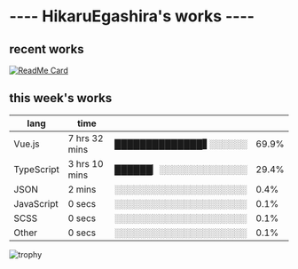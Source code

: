 # ---- HikaruEgashira's works ----

## recent works

[![ReadMe Card](https://github-readme-stats.vercel.app/api/pin/?username=twin-te&repo=twinte-front)](https://github.com/twin-te/twinte-front)

## this week's works

| lang        | time           |                       |        |
| ----------- | -------------- | --------------------- | ------ |
| Vue.js      | 7 hrs 32 mins  | ██████████████▋░░░░░░ |  69.9% |
| TypeScript  | 3 hrs 10 mins  | ██████▏░░░░░░░░░░░░░░ |  29.4% |
| JSON        | 2 mins         | ░░░░░░░░░░░░░░░░░░░░░ |   0.4% |
| JavaScript  | 0 secs         | ░░░░░░░░░░░░░░░░░░░░░ |   0.1% |
| SCSS        | 0 secs         | ░░░░░░░░░░░░░░░░░░░░░ |   0.1% |
| Other       | 0 secs         | ░░░░░░░░░░░░░░░░░░░░░ |   0.1% |

![trophy](https://github-profile-trophy.vercel.app/?username=HikaruEgashira&theme=flat)
